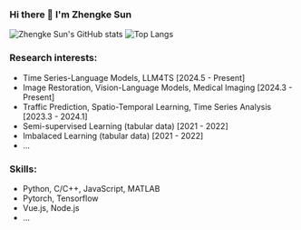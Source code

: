### Hi there 👋 I'm Zhengke Sun

![Zhengke Sun's GitHub stats](https://github-readme-stats.vercel.app/api?username=zachysun&show_icons=true&count_private=true)
![Top Langs](https://github-readme-stats.vercel.app/api/top-langs/?username=zachysun&layout=compact)

### Research interests:

- Time Series-Language Models, LLM4TS [2024.5 - Present]
- Image Restoration, Vision-Language Models, Medical Imaging [2024.3 - Present]
- Traffic Prediction, Spatio-Temporal Learning, Time Series Analysis [2023.3 - 2024.1]
- Semi-supervised Learning (tabular data) [2021 - 2022]
- Imbalaced Learning (tabular data) [2021 - 2022]
- ...

### Skills:

- Python, C/C++, JavaScript, MATLAB
- Pytorch, Tensorflow
- Vue.js, Node.js
- ...
